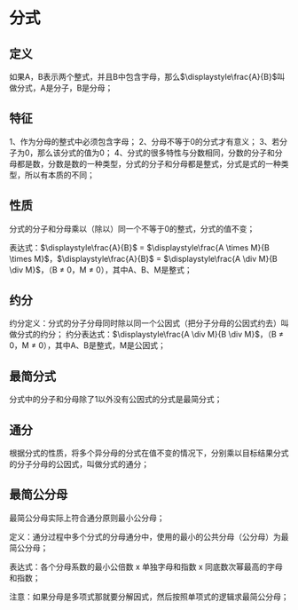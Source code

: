 # 分式

## 定义
如果A，B表示两个整式，并且B中包含字母，那么$\displaystyle\frac{A}{B}$叫做分式，A是分子，B是分母；

## 特征
1、作为分母的整式中必须包含字母；
2、分母不等于0的分式才有意义；
3、若分子为0，那么该分式的值为0；
4、分式的很多特性与分数相同，分数的分子和分母都是数，分数是数的一种类型，分式的分子和分母都是整式，分式是式的一种类型，所以有本质的不同；

## 性质
分式的分子和分母乘以（除以）同一个不等于0的整式，分式的值不变；

表达式：$\displaystyle\frac{A}{B}$ = $\displaystyle\frac{A \times M}{B \times M}$，$\displaystyle\frac{A}{B}$ = $\displaystyle\frac{A \div M}{B \div M}$，（B $\ne$ 0，M $\ne$ 0），其中A、B、M是整式；

## 约分
约分定义：分式的分子分母同时除以同一个公因式（把分子分母的公因式约去）叫做分式的约分；
约分表达式：$\displaystyle\frac{A \div M}{B \div M}$，（B $\ne$ 0，M $\ne$ 0），其中A、B是整式，M是公因式；

## 最简分式
分式中的分子和分母除了1以外没有公因式的分式是最简分式；

## 通分
根据分式的性质，将多个异分母的分式在值不变的情况下，分别乘以目标结果分式的分子分母的公因式，叫做分式的通分；

## 最简公分母
最简公分母实际上符合通分原则最小公分母；

定义：通分过程中多个分式的分母通分中，使用的最小的公共分母（公分母）为最简公分母；

表达式：各个分母系数的最小公倍数 x 单独字母和指数 x 同底数次幂最高的字母和指数；

注意：如果分母是多项式那就要分解因式，然后按照单项式的逻辑求最简公分母；
